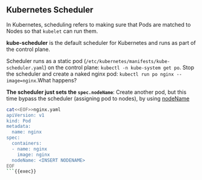 
## Kubernetes Scheduler


In Kubernetes, scheduling refers to making sure that Pods are matched to Nodes so that `kubelet` can run them.

**kube-scheduler** is the default scheduler for Kubernetes and runs as part of the control plane.

Scheduler runs as a static pod (`/etc/kubernetes/manifests/kube-scheduler.yaml`) on the control plane: `kubectl -n kube-system get po`. Stop the scheduler and create a naked nginx pod: `kubectl run po nginx --image=nginx`.What happens?

**The scheduler just sets the `spec.nodeName`**: Create another pod, but this time bypass the scheduler (assigning pod to nodes), by using [nodeName](https://kubernetes.io/docs/concepts/scheduling-eviction/assign-pod-node/#nodename)

```bash
cat<<EOF>>nginx.yaml
apiVersion: v1
kind: Pod
metadata:
  name: nginx
spec:
  containers:
  - name: nginx
    image: nginx
  nodeName: <INSERT NODENAME>
EOF
```{{exec}}

